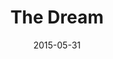 ---
title: "The Dream"
show_title_on_cover: true
date: "2015-05-31"
version: 1
volume: 1
issue: 1
category: "Wordpress Posts"
synopsis: "Zene and Zeanne had a dream...what is it?"
modes: [
    {mode_name: "Original", call_at: [0, 1, 2]}
]
---
